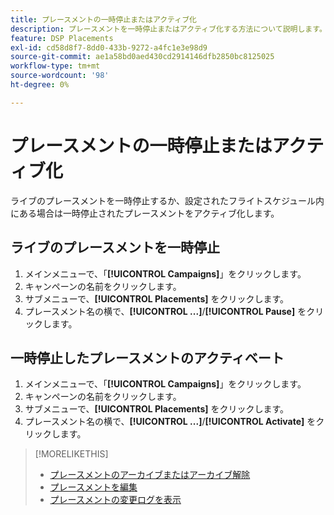 ```yaml
---
title: プレースメントの一時停止またはアクティブ化
description: プレースメントを一時停止またはアクティブ化する方法について説明します。
feature: DSP Placements
exl-id: cd58d8f7-8dd0-433b-9272-a4fc1e3e98d9
source-git-commit: ae1a58bd0aed430cd2914146dfb2850bc8125025
workflow-type: tm+mt
source-wordcount: '98'
ht-degree: 0%

---
```


# プレースメントの一時停止またはアクティブ化

ライブのプレースメントを一時停止するか、設定されたフライトスケジュール内にある場合は一時停止されたプレースメントをアクティブ化します。

## ライブのプレースメントを一時停止

1. メインメニューで、「**[!UICONTROL Campaigns]**」をクリックします。
1. キャンペーンの名前をクリックします。
1. サブメニューで、**[!UICONTROL Placements]** をクリックします。
1. プレースメント名の横で、**[!UICONTROL ...]**/**[!UICONTROL Pause]** をクリックします。

## 一時停止したプレースメントのアクティベート

1. メインメニューで、「**[!UICONTROL Campaigns]**」をクリックします。
1. キャンペーンの名前をクリックします。
1. サブメニューで、**[!UICONTROL Placements]** をクリックします。
1. プレースメント名の横で、**[!UICONTROL ...]**/**[!UICONTROL Activate]** をクリックします。

>[!MORELIKETHIS]
>
>* [ プレースメントのアーカイブまたはアーカイブ解除 ](placement-archive-unarchive.md)
>* [ プレースメントを編集 ](placement-edit.md)
>* [ プレースメントの変更ログを表示 ](placement-change-log.md)
